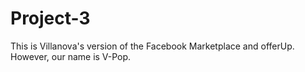 # Project-3
This is Villanova's version of the Facebook Marketplace and offerUp. However, our name is V-Pop.
